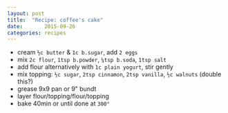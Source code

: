 ```yaml
---
layout: post
title: 	"Recipe: coffee's cake"
date:		2015-09-26
categories:	recipes
---
```

* cream `½c butter` & `1c b.sugar`, add `2 eggs`
* mix `2c flour`, `1tsp b.powder`, `¼tsp b.soda`, `1tsp salt`
* add flour alternatively with `1c plain yogurt`, stir gently
* mix topping: `½c sugar`, `2tsp cinnamon`, `2tsp vanilla`, `½c walnuts` (double this?)
* grease 9x9 pan or 9" bundt
* layer flour/topping/flour/topping
* bake 40min or until done at `300°`
